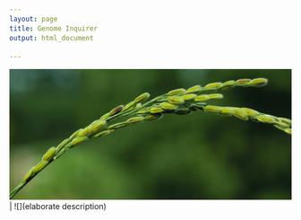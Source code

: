 ```yaml
---
layout: page
title: Genome Inquirer
output: html_document

---
```



![](../assets/climate_thumbnail.jpeg)  |  ![](elaborate description)
